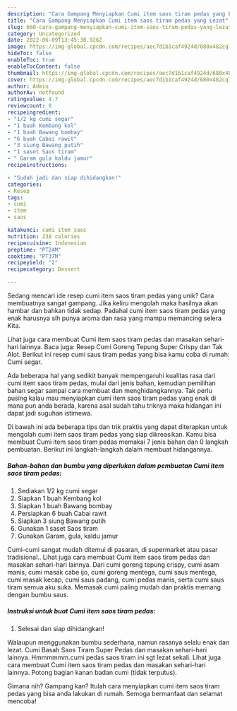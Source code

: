 ```yaml
---
description: "Cara Gampang Menyiapkan Cumi item saos tiram pedas yang Lezat"
title: "Cara Gampang Menyiapkan Cumi item saos tiram pedas yang Lezat"
slug: 660-cara-gampang-menyiapkan-cumi-item-saos-tiram-pedas-yang-lezat
category: Uncategorized
date: 2022-06-09T13:45:30.926Z
image: https://img-global.cpcdn.com/recipes/aec7d1b1caf4924d/680x482cq70/cumi-item-saos-tiram-pedas-foto-resep-utama.jpg
hideToc: false
enableToc: true
enableTocContent: false
thumbnail: https://img-global.cpcdn.com/recipes/aec7d1b1caf4924d/680x482cq70/cumi-item-saos-tiram-pedas-foto-resep-utama.jpg
cover: https://img-global.cpcdn.com/recipes/aec7d1b1caf4924d/680x482cq70/cumi-item-saos-tiram-pedas-foto-resep-utama.jpg
author: Admin
authorAv: notfound
ratingvalue: 4.7
reviewcount: 8
recipeingredient:
- "1/2 kg cumi segar"
- "1 buah Kembang kol"
- "1 buah Bawang bombay"
- "6 buah Cabai rawit"
- "3 siung Bawang putih"
- "1 saset Saos tiram"
- " Garam gula kaldu jamur"
recipeinstructions:

- "Sudah jadi dan siap dihidangkan!"
categories:
- Resep
tags:
- cumi
- item
- saos

katakunci: cumi item saos 
nutrition: 238 calories
recipecuisine: Indonesian
preptime: "PT24M"
cooktime: "PT37M"
recipeyield: "2"
recipecategory: Dessert

---
```





Sedang mencari ide resep cumi item saos tiram pedas yang unik? Cara membuatnya sangat gampang. Jika keliru mengolah maka hasilnya akan hambar dan bahkan tidak sedap. Padahal cumi item saos tiram pedas yang enak harusnya sih punya aroma dan rasa yang mampu memancing selera Kita.





Lihat juga cara membuat Cumi item saos tiram pedas dan masakan sehari-hari lainnya. Baca juga: Resep Cumi Goreng Tepung Super Crispy dan Tak Alot. Berikut ini resep cumi saus tiram pedas yang bisa kamu coba di rumah: Cumi segar.

Ada beberapa hal yang sedikit banyak mempengaruhi kualitas rasa dari cumi item saos tiram pedas, mulai dari jenis bahan, kemudian pemilihan bahan segar sampai cara membuat dan menghidangkannya. Tak perlu pusing kalau mau menyiapkan cumi item saos tiram pedas yang enak di mana pun anda berada, karena asal sudah tahu triknya maka hidangan ini dapat jadi suguhan istimewa.






Di bawah ini ada beberapa tips dan trik praktis yang dapat diterapkan untuk mengolah cumi item saos tiram pedas yang siap dikreasikan. Kamu bisa membuat Cumi item saos tiram pedas memakai 7 jenis bahan dan 0 langkah pembuatan. Berikut ini langkah-langkah dalam membuat hidangannya.

<!--inarticleads1-->

##### Bahan-bahan dan bumbu yang diperlukan dalam pembuatan Cumi item saos tiram pedas:

1. Sediakan 1/2 kg cumi segar
1. Siapkan 1 buah Kembang kol
1. Siapkan 1 buah Bawang bombay
1. Persiapkan 6 buah Cabai rawit
1. Siapkan 3 siung Bawang putih
1. Gunakan 1 saset Saos tiram
1. Gunakan  Garam, gula, kaldu jamur


Cumi-cumi sangat mudah ditemui di pasaran, di supermarket atau pasar tradisional.. Lihat juga cara membuat Cumi item saos tiram pedas dan masakan sehari-hari lainnya. Dari cumi goreng tepung crispy, cumi asam manis, cumi masak cabe ijo, cumi goreng mentega, cumi saus mentega, cumi masak kecap, cumi saus padang, cumi pedas manis, serta cumi saus tiram semua aku suka. Memasak cumi paling mudah dan praktis memang dengan bumbu saus. 

<!--inarticleads2-->

##### Instruksi untuk buat Cumi item saos tiram pedas:


1. Selesai dan siap dihidangkan!

Walaupun menggunakan bumbu sederhana, namun rasanya selalu enak dan lezat. Cumi Basah Saos Tiram Super Pedas dan masakan sehari-hari lainnya. Hmmmmmm.cumi pedas saos tiram ini sgt lezat sekali. Lihat juga cara membuat Cumi item saos tiram pedas dan masakan sehari-hari lainnya. Potong bagian kanan badan cumi (tidak terputus). 

Gimana nih? Gampang kan? Itulah cara menyiapkan cumi item saos tiram pedas yang bisa anda lakukan di rumah. Semoga bermanfaat dan selamat mencoba!
